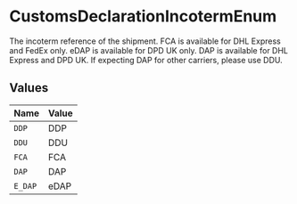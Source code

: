 # CustomsDeclarationIncotermEnum

The incoterm reference of the shipment. FCA is available for DHL Express and FedEx only. 
eDAP is available for DPD UK only. DAP is available for DHL Express and DPD UK.
If expecting DAP for other carriers, please use DDU.


## Values

| Name    | Value   |
| ------- | ------- |
| `DDP`   | DDP     |
| `DDU`   | DDU     |
| `FCA`   | FCA     |
| `DAP`   | DAP     |
| `E_DAP` | eDAP    |